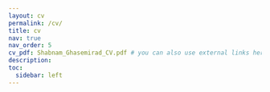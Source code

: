 ```yaml
---
layout: cv
permalink: /cv/
title: cv
nav: true
nav_order: 5
cv_pdf: Shabnam_Ghasemirad_CV.pdf # you can also use external links here
description: 
toc:
  sidebar: left
---
```

